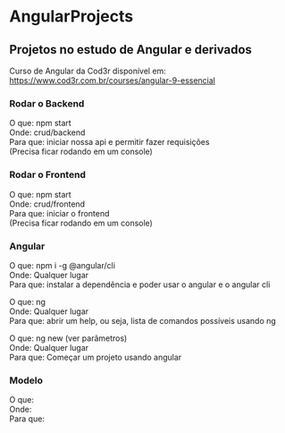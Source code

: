 # AngularProjects
## Projetos no estudo de Angular e derivados
Curso de Angular da Cod3r disponível em: https://www.cod3r.com.br/courses/angular-9-essencial

### Rodar o Backend
O que: npm start </br>
Onde: crud/backend </br>
Para que: iniciar nossa api e permitir fazer requisições </br>
(Precisa ficar rodando em um console) </br>

### Rodar o Frontend
O que: npm start </br>
Onde: crud/frontend </br>
Para que: iniciar o frontend </br>
(Precisa ficar rodando em um console) </br>

### Angular
O que: npm i -g @angular/cli </br>
Onde: Qualquer lugar </br>
Para que: instalar a dependência e poder usar o angular e o angular cli </br>

O que: ng </br>
Onde: Qualquer lugar </br>
Para que: abrir um help, ou seja, lista de comandos possíveis usando ng </br>

O que: ng new (ver parâmetros) </br>
Onde: Qualquer lugar </br>
Para que: Começar um projeto usando angular </br>

### Modelo
O que: </br>
Onde: </br>
Para que: </br>